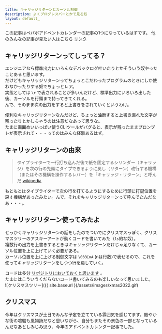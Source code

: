 ```yaml
---
title: キャリッジリターンとカーソル制御
description: よくプログレスバーとかで見る奴
layout: default_
---
```


この記事はペパボアドベントカレンダーの記事の1つになっているはずです。
他のみんなの記事が見たい人はこちら [リンク](https://adventar.org/calendars/7784)

## キャリッジリターンってしってる？
エンジニアなら標準出力にいろんなデバックログ吐いたりとかそういう奴やったことあると思います。  
だけどもキャリッジリターンってちょっとこだわったプログラムのときにしか使わなかったりする奴でちょっとレア。  
実態としては `\r` で表されることが多いんだけど、標準出力にいろいろ出した後、カーソルを行頭まで持ってきてくれる。  
んで、そのまま次の出力をすると上書きをされていくというわけ。

便利なキャリッジリターンなんだけど、ちょっと油断すると上書き漏れた文字が残ったりとかしちゃうのは注意だなあって思うな。  
たまに画面めいいっぱい使うCLIツールがバグると、表示が残ったままプロンプトが表示されて・・・ってのはみんな経験あるはず。

## キャリッジリターンの由来
>タイプライターで一行打ち込んだ後で紙を固定するシリンダー（キャリッジ）を次の行の先頭にタイプできるように戻し（リターン）改行する機構（またはその機構を操作するレバー）を「キャリッジ・リターン」と呼んだ [wikipedia](https://ja.wikipedia.org/wiki/%E3%82%AD%E3%83%A3%E3%83%AA%E3%83%83%E3%82%B8%E3%83%BB%E3%83%AA%E3%82%BF%E3%83%BC%E3%83%B3)

もともとはタイプライターで次の行を打てるようにするために行頭に打鍵位置を戻す機構があったみたい。んで、それをキャリッジリターンって呼んでたんだなあ・・・。

## キャリッジリターン使ってみたよ
せっかくキャリッジリターンの話をしたのでついでにクリスマスっぽく、クリスマスツリーのアスキーアートが動くコードを書いてみた（`ls`的な奴）。  
複数行の出力を上書きするときはキャリッジリターンだけじゃ足りなくて、カーソル位置を上に上げていく必要がある。  
カーソル位置を上に上げる制御文字は `\033[nA` (nは行数)で表せるので、これを使ってキャリッジリターンをしつつ行を戻していく。

コードは多分 [リポジトリにおいておくと思います](https://github.com/doew/2022xmas) 。  
たまにはこういうくだらないコード書いてみるのも楽しいなって思いました。  
![クリスマスツリー]({{ site.baseurl }}/assets/images/xmas2022.gif)

## クリスマス
今年はクリスマスが土日でみんな予定を立てている雰囲気を感じてます。賑やかな街の喧騒も風物詩だなと思いながら、自分もまたその景色の一部となっているんだなあとしみじみ思う、今年のアドベントカレンダー記事でした。
